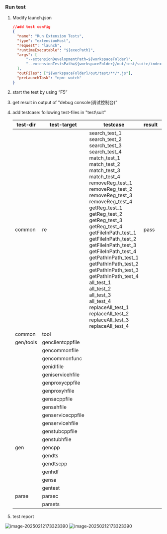 ### Run test

1. Modify launch.json

   ```json
   //add test config
   {
     "name": "Run Extension Tests",
     "type": "extensionHost",
     "request": "launch",
     "runtimeExecutable": "${execPath}",
     "args": [
         "--extensionDevelopmentPath=${workspaceFolder}",
         "--extensionTestsPath=${workspaceFolder}/out/test/suite/index"
     ],
     "outFiles": ["${workspaceFolder}/out/test/**/*.js"],
     "preLaunchTask": "npm: watch"
   }
   
   ```

   

2. start the test by using “F5”

   

3. get result in output of "debug console(调试控制台)"

   

4. add testcase: following test-files in "test\suit"

   | test-dir  | test-target       | testcase                                                     | result | tester |
   | --------- | ----------------- | ------------------------------------------------------------ | ------ | ------ |
   | common    | re                | search_test_1<br />search_test_2<br/>search_test_3<br/>search_test_4<br/>match_test_1<br/>match_test_2<br/>match_test_3<br/>match_test_4<br/>removeReg_test_1<br/>removeReg_test_2<br/>removeReg_test_3<br/>removeReg_test_4<br/>getReg_test_1<br/>getReg_test_2<br/>getReg_test_3<br/>getReg_test_4<br/>getFileInPath_test_1<br />getFileInPath_test_2<br />getFileInPath_test_3<br />getFileInPath_test_4<br/>getPathInPath_test_1<br/>getPathInPath_test_2<br/>getPathInPath_test_3<br/>getPathInPath_test_4<br/>all_test_1<br/>all_test_2<br/>all_test_3<br/>all_test_4<br/>replaceAll_test_1<br/>replaceAll_test_2<br/>replaceAll_test_3<br/>replaceAll_test_4 | pass   | zmh    |
   | common    | tool              |                                                              |        | hrt    |
   | gen/tools | genclientcppfile  |                                                              |        |        |
   |           | gencommonfile     |                                                              |        |        |
   |           | gencommonfunc     |                                                              |        |        |
   |           | genidlfile        |                                                              |        |        |
   |           | geniservicehfile  |                                                              |        |        |
   |           | genproxycppfile   |                                                              |        |        |
   |           | genproxyhfile     |                                                              |        |        |
   |           | gensacppfile      |                                                              |        |        |
   |           | gensahfile        |                                                              |        |        |
   |           | genservicecppfile |                                                              |        |        |
   |           | genservicehfile   |                                                              |        |        |
   |           | genstubcppfile    |                                                              |        |        |
   |           | genstubhfile      |                                                              |        |        |
   | gen       | gencpp            |                                                              |        |        |
   |           | gendts            |                                                              |        |        |
   |           | gendtscpp         |                                                              |        |        |
   |           | genhdf            |                                                              |        |        |
   |           | gensa             |                                                              |        |        |
   |           | gentest           |                                                              |        |        |
   | parse     | parsec            |                                                              |        |        |
   |           | parsets           |                                                              |        |        |

   

5. test report

![image-20250212173323390](https://foruda.gitee.com/images/1739778471697649430/a5c2beea_14338299.png)
![image-20250212173323390](https://foruda.gitee.com/images/1739778492612756735/ab635941_14338299.png)